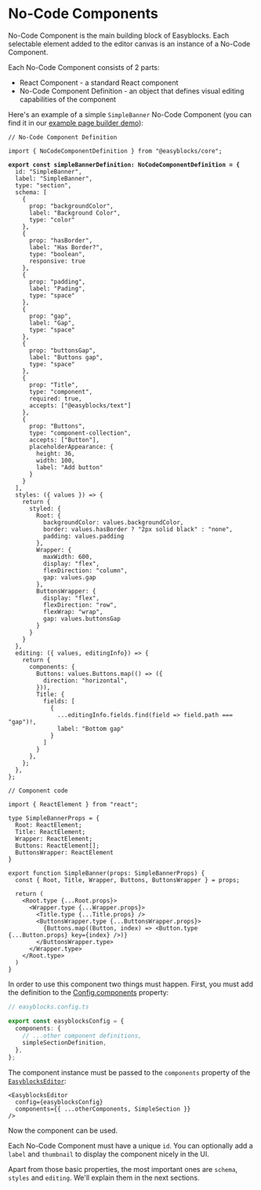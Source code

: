 # No-Code Components

No-Code Component is the main building block of Easyblocks. Each selectable element added to the editor canvas is an instance of a No-Code Component.

Each No-Code Component consists of 2 parts:

- React Component - a standard React component
- No-Code Component Definition - an object that defines visual editing capabilities of the component&#x20;

Here's an example of a simple `SimpleBanner` No-Code Component (you can find it in our [example page builder demo](https://github.com/easyblockshq/page-builder-demo/blob/main/src/app/easyblocks/components/SimpleBanner/SimpleBanner.definition.ts)):

<pre class="language-tsx"><code class="lang-tsx">// No-Code Component Definition

import { NoCodeComponentDefinition } from "@easyblocks/core";

<strong>export const simpleBannerDefinition: NoCodeComponentDefinition = {
</strong>  id: "SimpleBanner",
  label: "SimpleBanner",
  type: "section",
  schema: [
    {
      prop: "backgroundColor",
      label: "Background Color",
      type: "color"
    },
    {
      prop: "hasBorder",
      label: "Has Border?",
      type: "boolean",
      responsive: true
    },
    {
      prop: "padding",
      label: "Pading",
      type: "space"
    },
    {
      prop: "gap",
      label: "Gap",
      type: "space"
    },
    {
      prop: "buttonsGap",
      label: "Buttons gap",
      type: "space"
    },
    {
      prop: "Title",
      type: "component",
      required: true,
      accepts: ["@easyblocks/text"]
    },
    {
      prop: "Buttons",
      type: "component-collection",
      accepts: ["Button"],
      placeholderAppearance: {
        height: 36,
        width: 100,
        label: "Add button" 
      }
    }
  ],
  styles: ({ values }) => {
    return {
      styled: {
        Root: {
          backgroundColor: values.backgroundColor,
          border: values.hasBorder ? "2px solid black" : "none",
          padding: values.padding
        },
        Wrapper: {
          maxWidth: 600,
          display: "flex",
          flexDirection: "column",
          gap: values.gap
        },
        ButtonsWrapper: {
          display: "flex",
          flexDirection: "row",
          flexWrap: "wrap",
          gap: values.buttonsGap
        }
      }
    }
  },
  editing: ({ values, editingInfo}) => {
    return {
      components: {
        Buttons: values.Buttons.map(() => ({
          direction: "horizontal",
        })),
        Title: {
          fields: [
            {
              ...editingInfo.fields.find(field => field.path === "gap")!,
              label: "Bottom gap"
            }
          ]
        }
      },
    };
  },
};

// Component code

import { ReactElement } from "react";

type SimpleBannerProps = {
  Root: ReactElement;
  Title: ReactElement;
  Wrapper: ReactElement;
  Buttons: ReactElement[];
  ButtonsWrapper: ReactElement
}

export function SimpleBanner(props: SimpleBannerProps) {
  const { Root, Title, Wrapper, Buttons, ButtonsWrapper } = props;

  return (
    &#x3C;Root.type {...Root.props}>
      &#x3C;Wrapper.type {...Wrapper.props}>
        &#x3C;Title.type {...Title.props} />
        &#x3C;ButtonsWrapper.type {...ButtonsWrapper.props}>
          {Buttons.map((Button, index) => &#x3C;Button.type {...Button.props} key={index} />)}
        &#x3C;/ButtonsWrapper.type>
      &#x3C;/Wrapper.type>
    &#x3C;/Root.type>
  )
}
</code></pre>

In order to use this component two things must happen. First, you must add the definition to the [Config.components](../configuration.md#components) property:

```typescript
// easyblocks.config.ts

export const easyblocksConfig = {
  components: {
    // ...other component definitions,
    simpleSectionDefinition,
  },
};
```

The component instance must be passed to the `components` property of the [`EasyblocksEditor`](../editor-page.md):

```tsx
<EasyblocksEditor
  config={easyblocksConfig}
  components={{ ...otherComponents, SimpleSection }}
/>
```

Now the component can be used.

Each No-Code Component must have a unique `id`. You can optionally add a `label` and `thumbnail` to display the component nicely in the UI.

Apart from those basic properties, the most important ones are `schema`, `styles` and `editing`. We'll explain them in the next sections.

